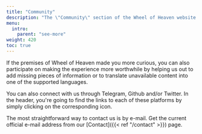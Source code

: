 ```yaml
---
title: "Community"
description: "The \"Community\" section of the Wheel of Heaven website is focused on fostering a network of individuals who share an interest in the site's narrative about extraterrestrial influence on Earth. This page offers various ways for visitors to connect, engage, and discuss the intriguing concepts presented on the site. It features forums, social media links, and other platforms where like-minded individuals and those intrigued by the hypothesis can exchange ideas, delve deeper into discussions, and become part of a growing community interested in exploring these unconventional theories about human civilization and its origins."
menu:
  intro:
    parent: "see-more"
weight: 420
toc: true
---
```


If the premises of Wheel of Heaven made you more curious, you can also participate on making the experience more worthwhile by helping us out to add missing pieces of information or to translate unavailable content into one of the supported languages.

You can also connect with us through Telegram, Github and/or Twitter. In the header, you're going to find the links to each of these platforms by simply clicking on the corresponding icon.

The most straightforward way to contact us is by e-mail. Get the current official e-mail address from our [Contact]({{< ref "/contact" >}}) page.
